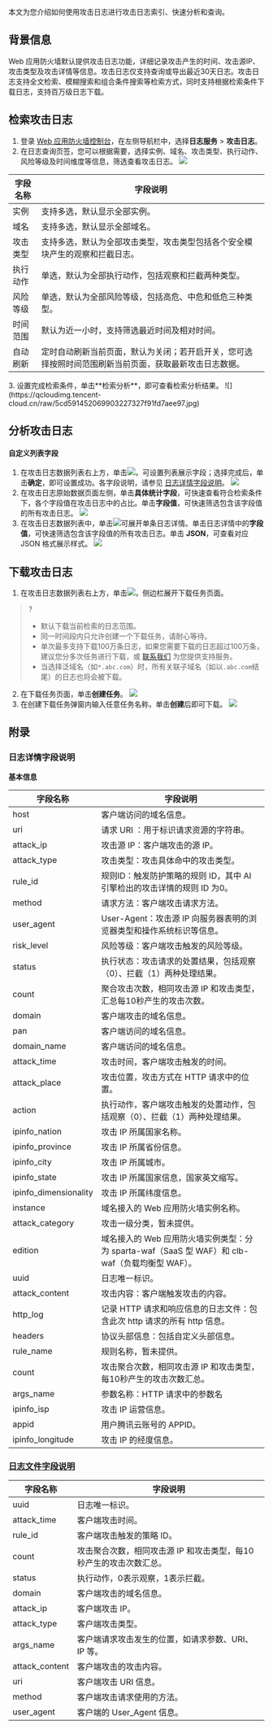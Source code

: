 本文为您介绍如何使用攻击日志进行攻击日志索引、快速分析和查询。

## 背景信息
Web 应用防火墙默认提供攻击日志功能，详细记录攻击产生的时间、攻击源IP、攻击类型及攻击详情等信息。攻击日志仅支持查询或导出最近30天日志。攻击日志支持全文检索、模糊搜索和组合条件搜索等检索方式，同时支持根据检索条件下载日志，支持百万级日志下载。

## 检索攻击日志
1. 登录 [Web 应用防火墙控制台](https://console.cloud.tencent.com/guanjia/tea-overview)，在左侧导航栏中，选择**日志服务** > **攻击日志**。
2. 在日志查询页签，您可以根据需要，选择实例、域名、攻击类型、执行动作、风险等级及时间维度等信息，筛选查看攻击日志。
![](https://qcloudimg.tencent-cloud.cn/raw/8eab8c3f9b2d380497a15860390904d6.jpg)
<table>
<thead>
<tr>
<th>字段名称</th>
<th>字段说明</th>
</tr>
</thead>
<tbody><tr>
<td>实例</td>
<td>支持多选，默认显示全部实例。</td>
</tr>
<tr>
<td>域名</td>
<td>支持多选，默认显示全部域名。</td>
</tr>
<tr>
<td>攻击类型</td>
<td>支持多选，默认为全部攻击类型，攻击类型包括各个安全模块产生的观察和拦截日志。</td>
</tr>
<tr>
<td>执行动作</td>
<td>单选，默认为全部执行动作，包括观察和拦截两种类型。</td>
</tr>
<tr>
<td>风险等级</td>
<td>单选，默认为全部风险等级，包括高危、中危和低危三种类型。</td>
</tr>
<tr>
<td>时间范围</td>
<td>默认为近一小时，支持筛选最近时间及相对时间。</td>
</tr>
<tr>
<td>自动刷新</td>
<td>定时自动刷新当前页面，默认为关闭；若开启开关，您可选择按照时间范围刷新当前页面，获取最新攻击日志数据。</td>
</tr>
</tbody></table>
3. 设置完成检索条件，单击**检索分析**，即可查看检索分析结果。
![](https://qcloudimg.tencent-cloud.cn/raw/5cd591452069903227327f91fd7aee97.jpg)

## 分析攻击日志
#### 自定义列表字段
1. 在攻击日志数据列表右上方，单击![](https://qcloudimg.tencent-cloud.cn/raw/8bffb5990a879012658595e32fd8a887.png)，可设置列表展示字段；选择完成后，单击**确定**，即可设置成功。各字段说明，请参见 [日志详情字段说明](#Log)。
![](https://qcloudimg.tencent-cloud.cn/raw/436281dd630e6dd59128351ef3b5526c.jpg)
2. 在攻击日志原始数据页面左侧，单击**具体统计字段**，可快速查看符合检索条件下，各个字段值在攻击日志中的占比。单击**字段值**，可快速筛选包含该字段值的所有攻击日志。
![](https://qcloudimg.tencent-cloud.cn/raw/26d8bf070512e2a9df69089c32eae99e.jpg)
3. 在攻击日志数据列表中，单击![](https://qcloudimg.tencent-cloud.cn/raw/9ce952ad4f02b8364bcc31fee5b62aa9.png)可展开单条日志详情。单击日志详情中的**字段值**，可快速筛选包含该字段值的所有攻击日志。单击 **JSON**，可查看对应 JSON 格式展示样式。
![](https://qcloudimg.tencent-cloud.cn/raw/1b2da0c192a45234b026c3ef402f26ab.jpg)



## 下载攻击日志
1. 在攻击日志数据列表右上方，单击![](https://qcloudimg.tencent-cloud.cn/raw/b15f749201069e6aacb5d3c788da0176.png)，侧边栏展开下载任务页面。
>?
>- 默认下载当前检索的日志范围。
>- 同一时间段内只允许创建一个下载任务，请耐心等待。
>- 单次最多支持下载100万条日志，如果您需要下载的日志超过100万条，建议您分多次任务进行下载，或 [联系我们](https://cloud.tencent.com/act/event/connect-service) 为您提供支持服务。
>- 当选择泛域名（如`*.abc.com`）时，所有关联子域名（如以`.abc.com`结尾）的日志也将会被下载。
>
2. 在下载任务页面，单击**创建任务**。
![](https://qcloudimg.tencent-cloud.cn/raw/83b7d847cbd6a038886d2c9e7ca9c6cc.jpg)
3. 在创建下载任务弹窗内输入任意任务名称，单击**创建**后即可下载。
![](https://qcloudimg.tencent-cloud.cn/raw/519b4a23c54d83bf766844a313d38df7.jpg)

## 附录

[](id:Log)
### 日志详情字段说明
**基本信息**

<table>
<thead>
<tr>
<th width="20%">字段名称</th>
<th>字段说明</th>
</tr>
</thead>
<tbody><tr>
<td>host</td>
<td>客户端访问的域名信息。</td>
</tr>
<tr>
<td>uri</td>
<td>请求 URI ：用于标识请求资源的字符串。</td>
</tr>
<tr>
<td>attack_ip</td>
<td>攻击源 IP：客户端攻击的源 IP。</td>
</tr>
<tr>
<td>attack_type</td>
<td>攻击类型：攻击具体命中的攻击类型。</td>
</tr>
<tr>
<td>rule_id</td>
<td>规则ID：触发防护策略的规则 ID，其中 AI 引擎检出的攻击详情的规则 ID 为0。</td>
</tr>
<tr>
<td>method</td>
<td>请求方法：客户端攻击请求方法。</td>
</tr>
<tr>
<td>user_agent</td>
<td>User-Agent：攻击源 IP 向服务器表明的浏览器类型和操作系统标识等信息。</td>
</tr>
<tr>
<td>risk_level</td>
<td>风险等级：客户端攻击触发的风险等级。</td>
</tr>
<tr>
<td>status</td>
<td>执行状态：攻击请求的处置结果，包括观察（0）、拦截（1）两种处理结果。</td>
</tr>
<tr>
<td>count</td>
<td>聚合攻击次数，相同攻击源 IP 和攻击类型，汇总每10秒产生的攻击次数。</td>
</tr>
<tr>
<td>domain</td>
<td>客户端攻击的域名信息。</td>
</tr>
<tr>
<td>pan</td>
<td>客户端访问的域名信息。</td>
</tr>
<tr>
<td>domain_name</td>
<td>客户端访问的域名信息。</td>
</tr>
<tr>
<td>attack_time</td>
<td>攻击时间，客户端攻击触发的时间。</td>
</tr>
<tr>
<td>attack_place</td>
<td>攻击位置，攻击方式在 HTTP 请求中的位置。</td>
</tr>
<tr>
<td>action</td>
<td>执行动作，客户端攻击触发的处置动作，包括观察（0）、拦截（1）两种处理结果。</td>
</tr>
<tr>
<td>ipinfo_nation</td>
<td>攻击 IP 所属国家名称。</td>
</tr>
<tr>
<td>ipinfo_province</td>
<td>攻击 IP 所属省份信息。</td>
</tr>
<tr>
<td>ipinfo_city</td>
<td>攻击 IP 所属城市。</td>
</tr>
<tr>
<td>ipinfo_state</td>
<td>攻击 IP 所属国家信息，国家英文缩写。</td>
</tr>
<tr>
<td>ipinfo_dimensionality</td>
<td>攻击 IP 所属纬度信息。</td>
</tr>
<tr>
<td>instance</td>
<td>域名接入的 Web 应用防火墙实例名称。</td>
</tr>
<tr>
<td>attack_category</td>
<td>攻击一级分类，暂未提供。</td>
</tr>
<tr>
<td>edition</td>
<td>域名接入的 Web 应用防火墙实例类型：分为 sparta-waf（SaaS 型 WAF）和 clb-waf（负载均衡型 WAF）。</td>
</tr>
<tr>
<td>uuid</td>
<td>日志唯一标识。</td>
</tr>
<tr>
<td>attack_content</td>
<td>攻击内容：客户端触发攻击的内容。</td>
</tr>
<tr>
<td>http_log</td>
<td>记录 HTTP 请求和响应信息的日志文件：包含此次 http 请求的所有 http 信息。</td>
</tr>
<tr>
<td>headers</td>
<td>协议头部信息：包括自定义头部信息。</td>
</tr>
<tr>
<td>rule_name</td>
<td>规则名称，暂未提供。</td>
</tr>
<tr>
<td>count</td>
<td>攻击聚合次数，相同攻击源 IP 和攻击类型，每10秒产生的攻击次数汇总。</td>
</tr>
<tr>
<td>args_name</td>
<td>参数名称：HTTP 请求中的参数名</td>
</tr>
<tr>
<td>ipinfo_isp</td>
<td>攻击 IP 运营信息。</td>
</tr>
<tr>
<td>appid</td>
<td>用户腾讯云账号的 APPID。</td>
</tr>
<tr>
<td>ipinfo_longitude</td>
<td>攻击 IP 的经度信息。</td>
</tr>
</tbody></table>




### [日志文件字段说明](id:log2)

<table>
<thead>
<tr>
<th width="20%">字段名称</th>
<th>字段说明</th>
</tr>
</thead>
<tbody><tr>
<td>uuid</td>
<td>日志唯一标识。</td>
</tr>
<tr>
<td>attack_time</td>
<td>客户端攻击时间。</td>
</tr>
<tr>
<td>rule_id</td>
<td>客户端攻击触发的策略 ID。</td>
</tr>
<tr>
<td>count</td>
<td>攻击聚合次数，相同攻击源 IP 和攻击类型，每10秒产生的攻击次数汇总。</td>
</tr>
<tr>
<td>status</td>
<td>执行动作，0表示观察，1表示拦截。</td>
</tr>
<tr>
<td>domain</td>
<td>客户端攻击的域名信息。</td>
</tr>
<tr>
<td>attack_ip</td>
<td>客户端攻击 IP。</td>
</tr>
<tr>
<td>attack_type</td>
<td>客户端攻击类型。</td>
</tr>
<tr>
<td>args_name</td>
<td>客户端请求攻击发生的位置，如请求参数、URI、IP 等。</td>
</tr>
<tr>
<td>attack_content</td>
<td>客户端攻击的攻击内容。</td>
</tr>
<tr>
<td>uri</td>
<td>客户端攻击 URI 信息。</td>
</tr>
<tr>
<td>method</td>
<td>客户端攻击请求使用的方法。</td>
</tr>
<tr>
<td>user_agent</td>
<td>客户端的 User_Agent 信息。</td>
</tr>
</tbody></table>
